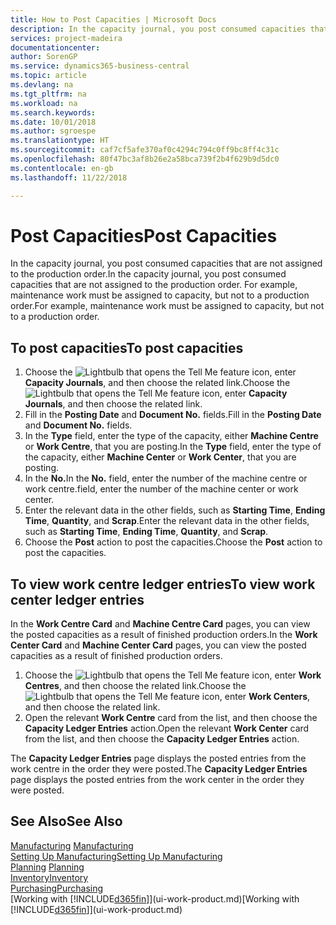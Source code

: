 ```yaml
---
title: How to Post Capacities | Microsoft Docs
description: In the capacity journal, you post consumed capacities that are not assigned to the production order. For example, maintenance work must be assigned to capacity, but not to a production order.
services: project-madeira
documentationcenter: 
author: SorenGP
ms.service: dynamics365-business-central
ms.topic: article
ms.devlang: na
ms.tgt_pltfrm: na
ms.workload: na
ms.search.keywords: 
ms.date: 10/01/2018
ms.author: sgroespe
ms.translationtype: HT
ms.sourcegitcommit: caf7cf5afe370af0c4294c794c0ff9bc8ff4c31c
ms.openlocfilehash: 80f47bc3af8b26e2a58bca739f2b4f629b9d5dc0
ms.contentlocale: en-gb
ms.lasthandoff: 11/22/2018

---
```

# <a name="post-capacities"></a><span data-ttu-id="39e81-104">Post Capacities</span><span class="sxs-lookup"><span data-stu-id="39e81-104">Post Capacities</span></span>
<span data-ttu-id="39e81-105">In the capacity journal, you post consumed capacities that are not assigned to the production order.</span><span class="sxs-lookup"><span data-stu-id="39e81-105">In the capacity journal, you post consumed capacities that are not assigned to the production order.</span></span> <span data-ttu-id="39e81-106">For example, maintenance work must be assigned to capacity, but not to a production order.</span><span class="sxs-lookup"><span data-stu-id="39e81-106">For example, maintenance work must be assigned to capacity, but not to a production order.</span></span>  

## <a name="to-post-capacities"></a><span data-ttu-id="39e81-107">To post capacities</span><span class="sxs-lookup"><span data-stu-id="39e81-107">To post capacities</span></span>  
1.  <span data-ttu-id="39e81-108">Choose the ![Lightbulb that opens the Tell Me feature](media/ui-search/search_small.png "Tell me what you want to do") icon, enter **Capacity Journals**, and then choose the related link.</span><span class="sxs-lookup"><span data-stu-id="39e81-108">Choose the ![Lightbulb that opens the Tell Me feature](media/ui-search/search_small.png "Tell me what you want to do") icon, enter **Capacity Journals**, and then choose the related link.</span></span>  
2.  <span data-ttu-id="39e81-109">Fill in the **Posting Date** and **Document No.** fields.</span><span class="sxs-lookup"><span data-stu-id="39e81-109">Fill in the **Posting Date** and **Document No.** fields.</span></span>  
3.  <span data-ttu-id="39e81-110">In the **Type** field, enter the type of the capacity, either **Machine Centre** or **Work Centre**, that you are posting.</span><span class="sxs-lookup"><span data-stu-id="39e81-110">In the **Type** field, enter the type of the capacity, either **Machine Center** or **Work Center**, that you are posting.</span></span>  
4.  <span data-ttu-id="39e81-111">In the **No.**</span><span class="sxs-lookup"><span data-stu-id="39e81-111">In the **No.**</span></span> <span data-ttu-id="39e81-112">field, enter the number of the machine centre or work centre.</span><span class="sxs-lookup"><span data-stu-id="39e81-112">field, enter the number of the machine center or work center.</span></span>  
5.  <span data-ttu-id="39e81-113">Enter the relevant data in the other fields, such as **Starting Time**, **Ending Time**, **Quantity**, and **Scrap**.</span><span class="sxs-lookup"><span data-stu-id="39e81-113">Enter the relevant data in the other fields, such as **Starting Time**, **Ending Time**, **Quantity**, and **Scrap**.</span></span>  
6.  <span data-ttu-id="39e81-114">Choose the **Post** action to post the capacities.</span><span class="sxs-lookup"><span data-stu-id="39e81-114">Choose the **Post** action to post the capacities.</span></span>  

## <a name="to-view-work-center-ledger-entries"></a><span data-ttu-id="39e81-115">To view work centre ledger entries</span><span class="sxs-lookup"><span data-stu-id="39e81-115">To view work center ledger entries</span></span>  
<span data-ttu-id="39e81-116">In the **Work Centre Card** and **Machine Centre Card** pages, you can view the posted capacities as a result of finished production orders.</span><span class="sxs-lookup"><span data-stu-id="39e81-116">In the **Work Center Card** and **Machine Center Card** pages, you can view the posted capacities as a result of finished production orders.</span></span>    
1.  <span data-ttu-id="39e81-117">Choose the ![Lightbulb that opens the Tell Me feature](media/ui-search/search_small.png "Tell me what you want to do") icon, enter **Work Centres**, and then choose the related link.</span><span class="sxs-lookup"><span data-stu-id="39e81-117">Choose the ![Lightbulb that opens the Tell Me feature](media/ui-search/search_small.png "Tell me what you want to do") icon, enter **Work Centers**, and then choose the related link.</span></span>  
2.  <span data-ttu-id="39e81-118">Open the relevant **Work Centre** card from the list, and then choose the **Capacity Ledger Entries** action.</span><span class="sxs-lookup"><span data-stu-id="39e81-118">Open the relevant **Work Center** card from the list, and then choose the **Capacity Ledger Entries** action.</span></span>  

<span data-ttu-id="39e81-119">The **Capacity Ledger Entries** page displays the posted entries from the work centre in the order they were posted.</span><span class="sxs-lookup"><span data-stu-id="39e81-119">The **Capacity Ledger Entries** page displays the posted entries from the work center in the order they were posted.</span></span>   

## <a name="see-also"></a><span data-ttu-id="39e81-120">See Also</span><span class="sxs-lookup"><span data-stu-id="39e81-120">See Also</span></span>  
<span data-ttu-id="39e81-121">[Manufacturing](production-manage-manufacturing.md)  </span><span class="sxs-lookup"><span data-stu-id="39e81-121">[Manufacturing](production-manage-manufacturing.md)  </span></span>  
[<span data-ttu-id="39e81-122">Setting Up Manufacturing</span><span class="sxs-lookup"><span data-stu-id="39e81-122">Setting Up Manufacturing</span></span>](production-configure-production-processes.md)  
<span data-ttu-id="39e81-123">[Planning](production-planning.md)    </span><span class="sxs-lookup"><span data-stu-id="39e81-123">[Planning](production-planning.md)    </span></span>  
[<span data-ttu-id="39e81-124">Inventory</span><span class="sxs-lookup"><span data-stu-id="39e81-124">Inventory</span></span>](inventory-manage-inventory.md)  
[<span data-ttu-id="39e81-125">Purchasing</span><span class="sxs-lookup"><span data-stu-id="39e81-125">Purchasing</span></span>](purchasing-manage-purchasing.md)  
<span data-ttu-id="39e81-126">[Working with [!INCLUDE[d365fin](includes/d365fin_md.md)]](ui-work-product.md)</span><span class="sxs-lookup"><span data-stu-id="39e81-126">[Working with [!INCLUDE[d365fin](includes/d365fin_md.md)]](ui-work-product.md)</span></span>

